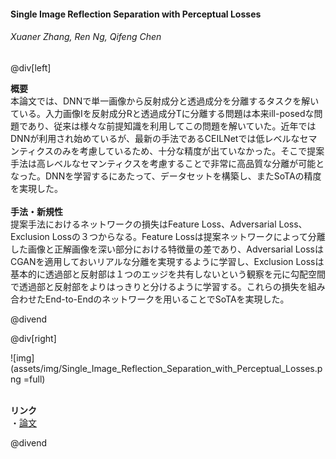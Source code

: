 #### Single Image Reflection Separation with Perceptual Losses
###### Xuaner Zhang, Ren Ng, Qifeng Chen

@div[left]

__概要__<br>
本論文では、DNNで単一画像から反射成分と透過成分を分離するタスクを解いている。入力画像Iを反射成分Rと透過成分Tに分離する問題は本来ill-posedな問題であり、従来は様々な前提知識を利用してこの問題を解いていた。近年ではDNNが利用され始めているが、最新の手法であるCEILNetでは低レベルなセマンティクスのみを考慮しているため、十分な精度が出ていなかった。そこで提案手法は高レベルなセマンティクスを考慮することで非常に高品質な分離が可能となった。DNNを学習するにあたって、データセットを構築し、またSoTAの精度を実現した。<br>
<br>
__手法・新規性__<br>
提案手法におけるネットワークの損失はFeature Loss、Adversarial Loss、Exclusion Lossの３つからなる。Feature Lossは提案ネットワークによって分離した画像と正解画像を深い部分における特徴量の差であり、Adversarial LossはCGANを適用しておいリアルな分離を実現するように学習し、Exclusion Lossは基本的に透過部と反射部は１つのエッジを共有しないという観察を元に勾配空間で透過部と反射部をよりはっきりと分けるように学習する。これらの損失を組み合わせたEnd-to-Endのネットワークを用いることでSoTAを実現した。<br>

@divend

@div[right]

![img](assets/img/Single_Image_Reflection_Separation_with_Perceptual_Losses.png =full)<br>
<br>

__リンク__<br>
・[論文](http://openaccess.thecvf.com/content_cvpr_2018/papers/Zhang_Single_Image_Reflection_CVPR_2018_paper.pdf)<br>

@divend